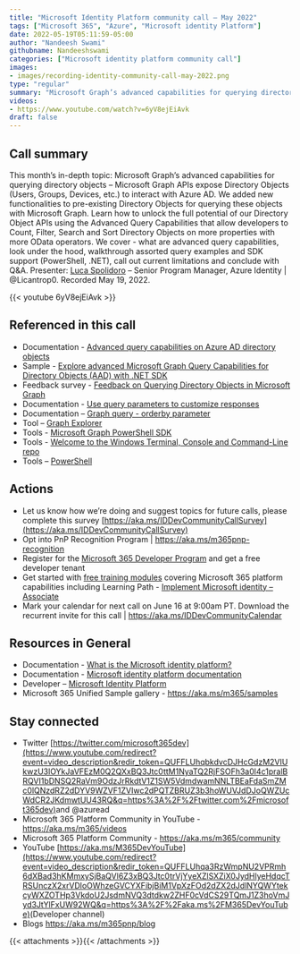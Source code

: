 ```yaml
---
title: "Microsoft Identity Platform community call – May 2022"
tags: ["Microsoft 365", "Azure", "Microsoft identity Platform"]
date: 2022-05-19T05:11:59-05:00
author: "Nandeesh Swami"
githubname: Nandeeshswami
categories: ["Microsoft identity platform community call"]
images:
- images/recording-identity-community-call-may-2022.png
type: "regular"
summary: "Microsoft Graph’s advanced capabilities for querying directory objects – learn how to unlock the full potential of our Directory Object APIs using the Advanced Query Capabilities, allowing developers to Count, Filter, Search and Sort Directory Objects on more properties with more OData operators."
videos:
- https://www.youtube.com/watch?v=6yV8ejEiAvk
draft: false
---
```



## Call summary

This month’s in-depth topic: Microsoft Graph’s advanced capabilities for querying directory objects – Microsoft Graph APIs expose Directory Objects (Users, Groups, Devices, etc.) to interact with Azure AD. We added new functionalities to pre-existing Directory Objects for querying these objects with Microsoft Graph. Learn how to unlock the full potential of our Directory Object APIs using the Advanced Query Capabilities that allow developers to Count, Filter, Search and Sort Directory Objects on more properties with more OData operators. We cover - what are advanced query capabilities, look under the hood, walkthrough assorted query examples and SDK support (PowerShell, .NET), call out current limitations and conclude with Q&A. Presenter: [Luca Spolidoro](https://twitter.com/Licantrop0) – Senior Program Manager, Azure Identity \| @Licantrop0. Recorded May 19, 2022.

{{< youtube 6yV8ejEiAvk >}}

## Referenced in this call

* Documentation - [Advanced query capabilities on Azure AD directory objects](https://learn.microsoft.com/graph/aad-advanced-queries?tabs=http)
* Sample - [Explore advanced Microsoft Graph Query Capabilities for Directory Objects (AAD) with .NET SDK](https://github.com/microsoftgraph/dotnet-aad-query-sample)
* Feedback survey - [Feedback on Querying Directory Objects in Microsoft Graph](https://aka.ms/MsGraphAADSurveyComm)
* Documentation - [Use query parameters to customize responses](https://learn.microsoft.com/graph/query-parameters#using-search-on-directory-object-collections)
* Documentation – [Graph query - orderby parameter](https://learn.microsoft.com/graph/query-parameters#orderby-parameter)
* Tool – [Graph Explorer](https://developer.microsoft.com/graph/graph-explorer)
* Tools - [Microsoft Graph PowerShell SDK](https://github.com/microsoftgraph/msgraph-sdk-powershell)
* Tools - [Welcome to the Windows Terminal, Console and Command-Line repo](https://github.com/microsoft/terminal)
* Tools – [PowerShell](https://github.com/PowerShell/PowerShell)

## Actions

* Let us know how we’re doing and suggest topics for future calls, please complete this survey [https://aka.ms/IDDevCommunityCallSurvey](https://aka.ms/IDDevCommunityCallSurvey)
* Opt into PnP Recognition Program \| <https://aka.ms/m365pnp-recognition>
* Register for the [Microsoft 365 Developer Program](https://aka.ms/m365/devprogram) and get a free developer tenant
* Get started with [free training modules](https://aka.ms/m365/dev/learn) covering Microsoft 365 platform capabilities including Learning Path - [Implement Microsoft identity – Associate](https://learn.microsoft.com/learn/paths/m365-identity-associate/)
* Mark your calendar for next call on June 16 at 9:00am PT. Download the recurrent invite for this call \| <https://aka.ms/IDDevCommunityCalendar>

## Resources in General

* Documentation - [What is the Microsoft identity platform?](https://learn.microsoft.com/azure/active-directory/develop/v2-overview)
* Documentation - [Microsoft identity platform documentation](https://learn.microsoft.com/azure/active-directory/develop/)
* Developer – [Microsoft Identity Platform](https://developer.microsoft.com/identity)
* Microsoft 365 Unified Sample gallery - <https://aka.ms/m365/samples>

## Stay connected

* Twitter [https://twitter.com/microsoft365dev](https://www.youtube.com/redirect?event=video_description&redir_token=QUFFLUhqbkdvcDJHcGdzM2VIUkwzU3lOYkJaVFEzM0Q2QXxBQ3Jtc0ttM1NyaTQ2RjFSOFh3a0l4c1pralBRQVI1bDNSQ2RaVm9OdzJrRkdtV1Z1SW5VdmdwamNNLTBEaFdaSmZMc0lQNzdRZ2dDYV9WZVF1ZVIwc2dPQTZBRUZ3b3hoWUVJdDJoQWZUcWdCR2JKdmwtUU43RQ&q=https%3A%2F%2Ftwitter.com%2Fmicrosoft365dev)​ and @azuread
* Microsoft 365 Platform Community in YouTube - <https://aka.ms/m365/videos>
* Microsoft 365 Platform Community - <https://aka.ms/m365/community>
* YouTube [https://aka.ms/M365DevYouTube](https://www.youtube.com/redirect?event=video_description&redir_token=QUFFLUhqa3RzWmpNU2VPRmh6dXBad3hKMmxySjBaQVl6Z3xBQ3Jtc0trVjYyeXZlSXZiX0JydHlyeHdqcTRSUnczX2xrVDloOWhzeGVCYXFibjBiM1VpXzFOd2dZX2dJdlNYQWYtekcyWXZOTHp3VkdoU2JsdmNVQ3dtdkw2ZHF0cVdCS29TQmJ1Z3hoVmJyd3JtYlFxUW92WQ&q=https%3A%2F%2Faka.ms%2FM365DevYouTube)​ (Developer channel)
* Blogs <https://aka.ms/m365pnp/blog>

{{< attachments >}}{{< /attachments >}}
